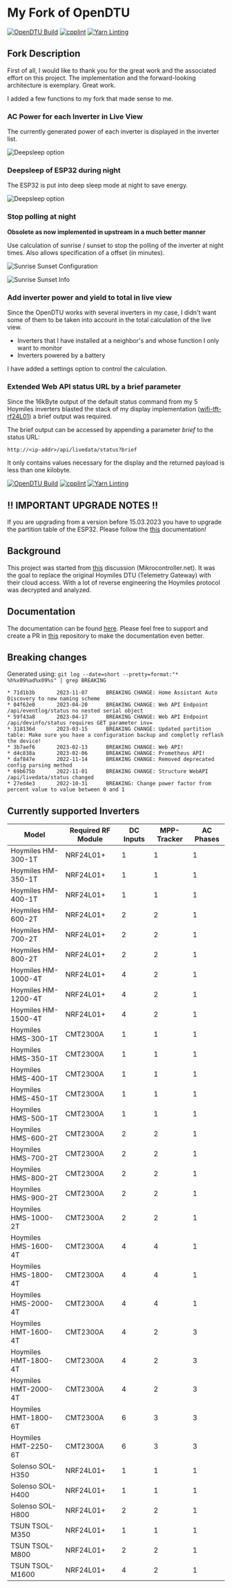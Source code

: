 # My Fork of OpenDTU

[![OpenDTU Build](https://github.com/OFreddy/OpenDTU/actions/workflows/build.yml/badge.svg)](https://github.com/OFreddy/OpenDTU/actions/workflows/build.yml)
[![cpplint](https://github.com/OFreddy/OpenDTU/actions/workflows/cpplint.yml/badge.svg)](https://github.com/OFreddy/OpenDTU/actions/workflows/cpplint.yml)
[![Yarn Linting](https://github.com/OFreddy/OpenDTU/actions/workflows/yarnlint.yml/badge.svg)](https://github.com/OFreddy/OpenDTU/actions/workflows/yarnlint.yml)

## Fork Description

First of all, I would like to thank you for the great work and the associated effort on this project. The implementation and the forward-looking architecture is exemplary. Great work.

I added a few functions to my fork that made sense to me.

### AC Power for each Inverter in Live View

The currently generated power of each inverter is displayed in the inverter list.

![Deepsleep option](docs/screenshots/95_IvListWithPower.png)

### Deepsleep of ESP32 during night

The ESP32 is put into deep sleep mode at night to save energy.

![Deepsleep option](docs/screenshots/94_DeepSleep.png)

### Stop polling at night

**Obsolete as now implemented in upstream in a much better manner**

Use calculation of sunrise / sunset to stop the polling of the inverter at night times.
Also allows specification of a offset (in minutes).

![Sunrise Sunset Configuration](docs/screenshots/92_SunriseSunset.png)

![Sunrise Sunset Info](docs/screenshots/93_SunriseSunsetInfo.png)

### Add inverter power and yield to total in live view

Since the OpenDTU works with several inverters in my case, I didn't want some of them to be taken into account in the total calculation of the live view.

* Inverters that I have installed at a neighbor's and whose function I only want to monitor
* Inverters powered by a battery

I have added a settings option to control the calculation.

### Extended Web API status URL by a brief parameter

Since the 16kByte output of the default status command from my 5 Hoymiles inverters blasted the stack of my display implementation ([wifi-tft-rf24L01](https://github.com/OFreddy/wifi-tft-rf24L01)) a brief output was required.

The brief output can be accessed by appending a parameter *brief* to the status URL:

`http://<ip-addr>/api/livedata/status?brief`

It only contains values necessary for the display and the returned payload is less than one kilobyte.

[![OpenDTU Build](https://github.com/tbnobody/OpenDTU/actions/workflows/build.yml/badge.svg)](https://github.com/tbnobody/OpenDTU/actions/workflows/build.yml)
[![cpplint](https://github.com/tbnobody/OpenDTU/actions/workflows/cpplint.yml/badge.svg)](https://github.com/tbnobody/OpenDTU/actions/workflows/cpplint.yml)
[![Yarn Linting](https://github.com/tbnobody/OpenDTU/actions/workflows/yarnlint.yml/badge.svg)](https://github.com/tbnobody/OpenDTU/actions/workflows/yarnlint.yml)

## !! IMPORTANT UPGRADE NOTES !!

If you are upgrading from a version before 15.03.2023 you have to upgrade the partition table of the ESP32. Please follow the [this](docs/UpgradePartition.md) documentation!

## Background

This project was started from [this](https://www.mikrocontroller.net/topic/525778) discussion (Mikrocontroller.net).
It was the goal to replace the original Hoymiles DTU (Telemetry Gateway) with their cloud access. With a lot of reverse engineering the Hoymiles protocol was decrypted and analyzed.

## Documentation

The documentation can be found [here](https://tbnobody.github.io/OpenDTU-docs/).
Please feel free to support and create a PR in [this](https://github.com/tbnobody/OpenDTU-docs) repository to make the documentation even better.

## Breaking changes

Generated using: `git log --date=short --pretty=format:"* %h%x09%ad%x09%s" | grep BREAKING`

```code
* 71d1b3b       2023-11-07      BREAKING CHANGE: Home Assistant Auto Discovery to new naming scheme
* 04f62e0       2023-04-20      BREAKING CHANGE: Web API Endpoint /api/eventlog/status no nested serial object
* 59f43a8       2023-04-17      BREAKING CHANGE: Web API Endpoint /api/devinfo/status requires GET parameter inv=
* 318136d       2023-03-15      BREAKING CHANGE: Updated partition table: Make sure you have a configuration backup and completly reflash the device!
* 3b7aef6       2023-02-13      BREAKING CHANGE: Web API!
* d4c838a       2023-02-06      BREAKING CHANGE: Prometheus API!
* daf847e       2022-11-14      BREAKING CHANGE: Removed deprecated config parsing method
* 69b675b       2022-11-01      BREAKING CHANGE: Structure WebAPI /api/livedata/status changed
* 27ed4e3       2022-10-31      BREAKING: Change power factor from percent value to value between 0 and 1
```

## Currently supported Inverters

| Model                | Required RF Module | DC Inputs | MPP-Tracker | AC Phases |
| ---------------------| ------------------ | --------- | ----------- | --------- |
| Hoymiles HM-300-1T   | NRF24L01+          | 1         | 1           | 1         |
| Hoymiles HM-350-1T   | NRF24L01+          | 1         | 1           | 1         |
| Hoymiles HM-400-1T   | NRF24L01+          | 1         | 1           | 1         |
| Hoymiles HM-600-2T   | NRF24L01+          | 2         | 2           | 1         |
| Hoymiles HM-700-2T   | NRF24L01+          | 2         | 2           | 1         |
| Hoymiles HM-800-2T   | NRF24L01+          | 2         | 2           | 1         |
| Hoymiles HM-1000-4T  | NRF24L01+          | 4         | 2           | 1         |
| Hoymiles HM-1200-4T  | NRF24L01+          | 4         | 2           | 1         |
| Hoymiles HM-1500-4T  | NRF24L01+          | 4         | 2           | 1         |
| Hoymiles HMS-300-1T  | CMT2300A           | 1         | 1           | 1         |
| Hoymiles HMS-350-1T  | CMT2300A           | 1         | 1           | 1         |
| Hoymiles HMS-400-1T  | CMT2300A           | 1         | 1           | 1         |
| Hoymiles HMS-450-1T  | CMT2300A           | 1         | 1           | 1         |
| Hoymiles HMS-500-1T  | CMT2300A           | 1         | 1           | 1         |
| Hoymiles HMS-600-2T  | CMT2300A           | 2         | 2           | 1         |
| Hoymiles HMS-700-2T  | CMT2300A           | 2         | 2           | 1         |
| Hoymiles HMS-800-2T  | CMT2300A           | 2         | 2           | 1         |
| Hoymiles HMS-900-2T  | CMT2300A           | 2         | 2           | 1         |
| Hoymiles HMS-1000-2T | CMT2300A           | 2         | 2           | 1         |
| Hoymiles HMS-1600-4T | CMT2300A           | 4         | 4           | 1         |
| Hoymiles HMS-1800-4T | CMT2300A           | 4         | 4           | 1         |
| Hoymiles HMS-2000-4T | CMT2300A           | 4         | 4           | 1         |
| Hoymiles HMT-1600-4T | CMT2300A           | 4         | 2           | 3         |
| Hoymiles HMT-1800-4T | CMT2300A           | 4         | 2           | 3         |
| Hoymiles HMT-2000-4T | CMT2300A           | 4         | 2           | 3         |
| Hoymiles HMT-1800-6T | CMT2300A           | 6         | 3           | 3         |
| Hoymiles HMT-2250-6T | CMT2300A           | 6         | 3           | 3         |
| Solenso SOL-H350     | NRF24L01+          | 1         | 1           | 1         |
| Solenso SOL-H400     | NRF24L01+          | 1         | 1           | 1         |
| Solenso SOL-H800     | NRF24L01+          | 2         | 2           | 1         |
| TSUN TSOL-M350       | NRF24L01+          | 1         | 1           | 1         |
| TSUN TSOL-M800       | NRF24L01+          | 2         | 2           | 1         |
| TSUN TSOL-M1600      | NRF24L01+          | 4         | 2           | 1         |
